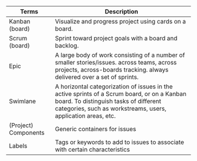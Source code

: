
Terms | Description
--- | ---
Kanban (board) | Visualize and progress project using cards on a board.
Scrum (board) | Sprint toward project goals with a board and backlog.
Epic | A large body of work consisting of a number of smaller stories/issues. across teams, across projects, across-boards tracking. always delivered over a set of sprints.
Swimlane | A horizontal categorization of issues in the active sprints of a Scrum board, or on a Kanban board. To distinguish tasks of different categories, such as workstreams, users, application areas, etc.
(Project) Components | Generic containers for issues
Labels | Tags or keywords to add to issues to associate with certain characteristics
